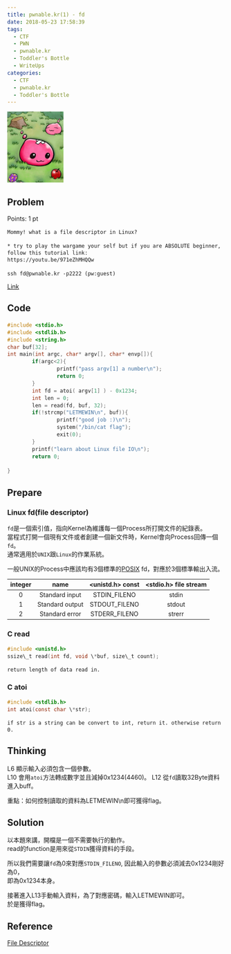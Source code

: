 ```yaml
---
title: pwnable.kr(1) - fd
date: 2018-05-23 17:58:39
tags:
  - CTF
  - PWN
  - pwnable.kr
  - Toddler's Bottle
  - WriteUps
categories:
  - CTF
  - pwnable.kr
  - Toddler's Bottle
---
```

![](/images/pwnable-kr/fd.png)
## Problem  
Points: 1 pt  
```
Mommy! what is a file descriptor in Linux?

* try to play the wargame your self but if you are ABSOLUTE beginner, follow this tutorial link:
https://youtu.be/971eZhMHQQw

ssh fd@pwnable.kr -p2222 (pw:guest)
```
[Link](http://pwnable.kr/play.php)
<!-- More -->

## Code
```c 
#include <stdio.h>
#include <stdlib.h>
#include <string.h>
char buf[32];
int main(int argc, char* argv[], char* envp[]){
        if(argc<2){
                printf("pass argv[1] a number\n");
                return 0;
        }
        int fd = atoi( argv[1] ) - 0x1234;
        int len = 0;
        len = read(fd, buf, 32);
        if(!strcmp("LETMEWIN\n", buf)){
                printf("good job :)\n");
                system("/bin/cat flag");
                exit(0);
        }
        printf("learn about Linux file IO\n");
        return 0;

}
```
## Prepare  
### Linux fd(file descriptor)   
`fd`是一個索引值，指向Kernel為維護每一個Process所打開文件的紀錄表。  
當程式打開一個現有文件或者創建一個新文件時，Kernel會向Process回傳一個`fd`。  
通常適用於`UNIX`跟`Linux`的作業系統。  

一般UNIX的Process中應該均有3個標準的[POSIX](https://zh.wikipedia.org/wiki/POSIX) fd，對應於3個標準輸出入流。  
 
| integer | name | <unistd.h> const | <stdio.h> file stream |  
| :-----: | :-----: | :-----: | :-----: | 
| 0 | Standard input | STDIN\_FILENO | stdin |  
| 1 | Standard output | STDOUT\_FILENO | stdout |  
| 2 | Standard error | STDERR\_FILENO | strerr |  

### C read  
```c
#include <unistd.h>  
ssize\_t read(int fd, void \*buf, size\_t count);  
```

```
return length of data read in.
```

### C atoi  
```c 
#include <stdlib.h>  
int atoi(const char \*str);
```

```
if str is a string can be convert to int, return it. otherwise return 0.  
```

## Thinking  
L6 顯示輸入必須包含一個參數。  
L10 會用`atoi`方法轉成數字並且減掉0x1234(4460)。
L12 從`fd`讀取32Byte資料進入buff。

重點：如何控制讀取的資料為LETMEWIN\n即可獲得flag。

## Solution  
以本題來講，開檔是一個不需要執行的動作。  
read的function是用來從`STDIN`獲得資料的手段。  

所以我們需要讓`fd`為0來對應`STDIN_FILENO`, 因此輸入的參數必須減去0x1234剛好為0，  
即為0x1234本身。

接著進入L13手動輸入資料，為了對應密碼，輸入LETMEWIN即可。  
於是獲得flag。  

## Reference  
[File Descriptor](https://en.wikipedia.org/wiki/File_descriptor)

